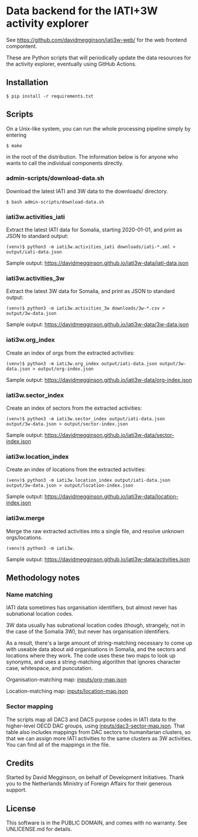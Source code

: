 Data backend for the IATI+3W activity explorer
==============================================

See https://github.com/davidmegginson/iati3w-web/ for the web frontend compontent.

These are Python scripts that will periodically update the data resources for the activity explorer, eventually using GitHub Actions.

## Installation

```
$ pip install -r requirements.txt
```

## Scripts

On a Unix-like system, you can run the whole processing pipeline simply by entering

```
$ make
```

in the root of the distribution. The information below is for anyone who wants to call the individual components directly.

### admin-scripts/download-data.sh

Download the latest IATI and 3W data to the downloads/ directory.

```
$ bash admin-scripts/download-data.sh
```

### iati3w.activities_iati

Extract the latest IATI data for Somalia, starting 2020-01-01, and print as JSON to standard output:

```
(venv)$ python3 -m iati3w.activities_iati downloads/iati-*.xml > output/iati-data.json
```

Sample output: https://davidmegginson.github.io/iati3w-data/iati-data.json

### iati3w.activities_3w

Extract the latest 3W data for Somalia, and print as JSON to standard output:

```
(venv)$ python3 -m iati3w.activities_3w downloads/3w-*.csv > output/3w-data.json
```

Sample output: https://davidmegginson.github.io/iati3w-data/3w-data.json

### iati3w.org_index

Create an index of orgs from the extracted activities:

```
(venv)$ python3 -m iati3w.org_index output/iati-data.json output/3w-data.json > output/org-index.json
```

Sample output: https://davidmegginson.github.io/iati3w-data/org-index.json

### iati3w.sector_index

Create an index of sectors from the extracted activities:

```
(venv)$ python3 -m iati3w.sector_index output/iati-data.json output/3w-data.json > output/sector-index.json
```

Sample output: https://davidmegginson.github.io/iati3w-data/sector-index.json

### iati3w.location_index

Create an index of locations from the extracted activities:

```
(venv)$ python3 -m iati3w.location_index output/iati-data.json output/3w-data.json > output/location-index.json
```

Sample output: https://davidmegginson.github.io/iati3w-data/location-index.json

### iati3w.merge

Merge the raw extracted activities into a single file, and resolve unknown orgs/locations.

```
(venv)$ python3 -m iati3w.
```

Sample output: https://davidmegginson.github.io/iati3w-data/activities.json

## Methodology notes

### Name matching

IATI data sometimes has organisation identifiers, but almost never has subnational location codes.

3W data usually has subnational location codes (though, strangely, not in the case of the Somalia 3W), but never has organisation identifiers.

As a result, there's a large amount of string-matching necessary to come up with useable data about aid organisations in Somalia, and the sectors and locations where they work. The code uses these two maps to look up synonyms, and uses a string-matching algorithm that ignores character case, whitespace, and puncutation.

Organisation-matching map: [inputs/org-map.json](inputs/org-map.json)

Location-matching map: [inputs/location-map.json](inputs/location-map.json)

### Sector mapping

The scripts map all DAC3 and DAC5 purpose codes in IATI data to the higher-level OECD DAC groups, using [inputs/dac3-sector-map.json](inputs/dac3-sector-map.json). That table also includes mappings from DAC sectors to humanitarian clusters, so that we can assign more IATI activities to the same clusters as 3W activities. You can find all of the mappings in the file.

## Credits

Started by David Megginson, on behalf of Development Initiatives. Thank you to the Netherlands Ministry of Foreign Affairs for their generous support.

## License

This software is in the PUBLIC DOMAIN, and comes with no warranty. See UNLICENSE.md for details.

